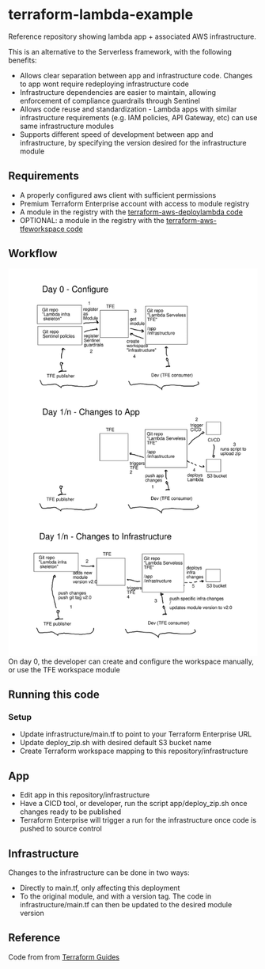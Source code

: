 # terraform-lambda-example

Reference repository showing lambda app + associated AWS infrastructure.

This is an alternative to the Serverless framework, with the following benefits:

- Allows clear separation between app and infrastructure code. Changes to app wont require redeploying infrastructure code
- Infrastructure dependencies are easier to maintain, allowing enforcement of compliance guardrails through Sentinel
- Allows code reuse and standardization - Lambda apps with similar infrastructure requirements (e.g. IAM policies, API Gateway, etc) can use same infrastructure modules
- Supports different speed of development between app and infrastructure, by specifying the version desired for the infrastructure module

## Requirements
- A properly configured aws client with sufficient permissions
- Premium Terraform Enterprise account with access to module registry
- A module in the registry with the [terraform-aws-deploylambda code](https://github.com/stenio123/terraform-aws-deploylambda)
- OPTIONAL: a module in the registry with the [terraform-aws-tfeworkspace code](https://github.com/stenio123/terraform-aws-tfeworkspace)

## Workflow
![alt text](img/TFE-Lambda-workflow.png "Terraform Enterprise Lambda Workflow")
On day 0, the developer can create and configure the workspace manually, or use the TFE workspace module

## Running this code
### Setup
- Update infrastructure/main.tf to point to your Terraform Enterprise URL
- Update deploy_zip.sh with desired default S3 bucket name
- Create Terraform workspace mapping to this repository/infrastructure
## App
- Edit app in this repository/infrastructure
- Have a CICD tool, or developer, run the script app/deploy_zip.sh once changes ready to be published
- Terraform Enterprise will trigger a run for the infrastructure once code is pushed to source control
## Infrastructure
Changes to the infrastructure can be done in two ways:
- Directly to main.tf, only affecting this deployment
- To the original module, and with a version tag. The code in infrastructure/main.tf can then be updated to the desired module version

## Reference
Code from from [Terraform Guides](https://learn.hashicorp.com/terraform/aws/lambda-api-gateway)

